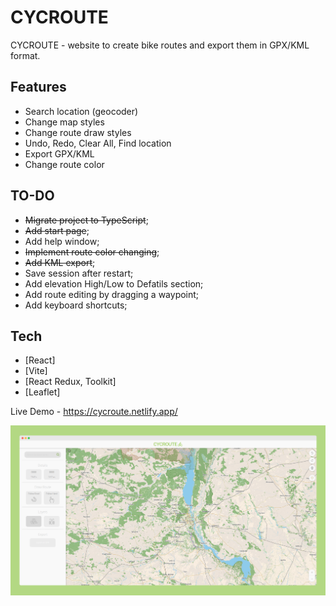 # CYCROUTE

CYCROUTE - website to create bike routes and export them in GPX/KML format. 

## Features

- Search location (geocoder)
- Change map styles
- Change route draw styles
- Undo, Redo, Clear All, Find location
- Export GPX/KML
- Change route color

## TO-DO

* ~~Migrate project to TypeScript~~;
* ~~Add start page~~;
* Add help window;
* ~~Implement route color changing~~;
* ~~Add KML export~~;
* Save session after restart;
* Add elevation High/Low to Defatils section;
* Add route editing by dragging a waypoint;
* Add keyboard shortcuts;




## Tech

- [React]
- [Vite]
- [React Redux, Toolkit]
- [Leaflet]

Live Demo - https://cycroute.netlify.app/

![](src/assets/mockup1.png)
